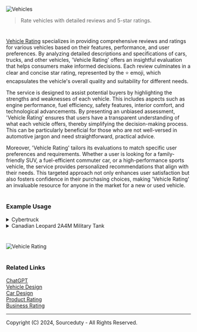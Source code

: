 ![Vehicles](https://github.com/user-attachments/assets/109502a9-7fa0-4719-aaf5-fd4bd675e97f)

> Rate vehicles with detailed reviews and 5-star ratings.

#

[Vehicle Rating](https://chatgpt.com/g/g-leaOFmzJp-vehicle-rating) specializes in providing comprehensive reviews and ratings for various vehicles based on their features, performance, and user preferences. By analyzing detailed descriptions and specifications of cars, trucks, and other vehicles, 'Vehicle Rating' offers an insightful evaluation that helps consumers make informed decisions. Each review culminates in a clear and concise star rating, represented by the ⭐ emoji, which encapsulates the vehicle's overall quality and suitability for different needs.

The service is designed to assist potential buyers by highlighting the strengths and weaknesses of each vehicle. This includes aspects such as engine performance, fuel efficiency, safety features, interior comfort, and technological advancements. By presenting an unbiased assessment, 'Vehicle Rating' ensures that users have a transparent understanding of what each vehicle offers, thereby simplifying the decision-making process. This can be particularly beneficial for those who are not well-versed in automotive jargon and need straightforward, practical advice.

Moreover, 'Vehicle Rating' tailors its evaluations to match specific user preferences and requirements. Whether a user is looking for a family-friendly SUV, a fuel-efficient commuter car, or a high-performance sports vehicle, the service provides personalized recommendations that align with their needs. This targeted approach not only enhances user satisfaction but also fosters confidence in their purchasing choices, making 'Vehicle Rating' an invaluable resource for anyone in the market for a new or used vehicle.

#
### Example Usage

<details><summary>Cybertruck</summary>
<br>

![Cybertruck](https://github.com/user-attachments/assets/796e82cd-953e-40c7-b01a-32c58d03330c)

### Tesla Cybertruck

**Overview:**
The Tesla Cybertruck is an all-electric pickup truck that debuted in 2019. Its futuristic design, impressive performance, and innovative features make it one of the most anticipated vehicles in the electric vehicle (EV) market.

**Key Features:**
1. **Design:**
   - **Exterior:** The Cybertruck features a unique angular design made from ultra-hard 30X cold-rolled stainless steel. It’s durable and designed to be resistant to dents, damage, and long-term corrosion.
   - **Interior:** The interior is minimalist with a large touchscreen, seating for six, and a customizable cargo area.

2. **Performance:**
   - **Range:** The Cybertruck offers three range options: 250+ miles, 300+ miles, and 500+ miles on a single charge.
   - **Acceleration:** The tri-motor AWD version can accelerate from 0 to 60 mph in less than 2.9 seconds, making it one of the fastest trucks available.
   - **Towing Capacity:** It boasts a towing capacity of up to 14,000 pounds, depending on the model.

3. **Technology:**
   - **Autopilot:** Equipped with Tesla’s Autopilot advanced driver assistance system, offering semi-autonomous driving capabilities.
   - **Over-the-Air Updates:** Continuous software updates improve performance and add new features over time.

4. **Utility:**
   - **Versatility:** The Cybertruck’s adaptive air suspension can adjust the ride height for better off-road capability.
   - **Storage:** Ample storage space with a 6.5-foot bed, a front trunk, and additional compartments under the bed.

**Pros:**
- Innovative and durable design.
- Impressive range and performance metrics.
- Advanced technology and driver assistance features.
- High towing and payload capacity.

**Cons:**
- Polarizing design may not appeal to all buyers.
- Potential challenges with fitting in standard garages or parking spaces.
- Limited availability and long waiting times due to high demand and production scaling.

**Rating:**

Given the innovative features, impressive performance, and potential for transforming the pickup truck market, the Tesla Cybertruck earns a solid:

⭐️⭐️⭐️⭐️½ (4.5/5)

**Reasoning:**
- **Performance:** Top-notch acceleration, range, and towing capacity are major positives.
- **Technology:** Advanced tech features, including Autopilot and over-the-air updates, add significant value.
- **Design:** While innovative and robust, the design may not appeal to everyone, which slightly impacts the rating.

<br>    
</details>
<details><summary>Canadian Leopard 2A4M Military Tank</summary>
<br>

![Leopard 2A4M](https://github.com/user-attachments/assets/dcb82b8e-8069-491c-9f1c-7dc3d2ce8cde)

#### Canadian Leopard 2A4M Military Tank Review

#### Overview
The Canadian Leopard 2A4M is an upgraded version of the Leopard 2A4, a main battle tank originally developed by Krauss-Maffei in the 1970s for the West German Army. This model has been specifically adapted for the Canadian Armed Forces with enhancements tailored to modern combat requirements.

#### Key Features
- **Armor:** The 2A4M features advanced modular composite armor, offering superior protection against both kinetic and chemical threats.
- **Firepower:** Equipped with a 120mm Rheinmetall smoothbore gun capable of firing various types of ammunition, including APFSDS and HEAT rounds. It also has a coaxial 7.62mm machine gun.
- **Mobility:** Powered by a 1,500 hp MTU MB 873 Ka-501 diesel engine, providing a top speed of around 68 km/h (42 mph) on roads and impressive off-road capabilities.
- **Technology:** Incorporates advanced fire control systems, thermal imaging, and laser rangefinders for enhanced targeting and accuracy. The tank also has improved C4ISR (Command, Control, Communications, Computers, Intelligence, Surveillance, and Reconnaissance) systems.
- **Protection:** Additional mine protection and underbelly armor to defend against IEDs and mines, which is critical for modern asymmetric warfare environments.
- **Crew Comfort:** Improved ergonomics and climate control systems for enhanced crew comfort and efficiency during extended operations.

#### Performance
- **Firepower:** The Leopard 2A4M’s main gun is highly accurate and capable of engaging targets at long ranges with high precision. The fire control system allows for rapid target acquisition and engagement.
- **Mobility:** The powerful engine and advanced suspension system provide excellent mobility across various terrains, including urban environments, deserts, and rugged landscapes.
- **Protection:** The advanced armor and defensive systems offer significant protection against a wide range of threats, ensuring the crew's safety in high-risk combat zones.
- **Versatility:** Suitable for both conventional warfare and peacekeeping missions, making it a versatile asset for the Canadian Armed Forces.

#### Pros
- Superior protection with advanced armor and mine protection.
- Highly accurate and powerful main gun.
- Excellent mobility across diverse terrains.
- Advanced technology and targeting systems.
- Enhanced crew comfort and efficiency.

#### Cons
- High operational and maintenance costs.
- Requires extensive training for optimal use.
- Potential logistical challenges in remote deployment areas due to its size and weight.

#### Rating: ⭐⭐⭐⭐⭐ (5/5)
The Canadian Leopard 2A4M Military Tank earns a perfect 5-star rating for its exceptional performance, advanced technology, and superior protection capabilities. It stands as a formidable and reliable main battle tank, well-suited to meet the demands of modern warfare and peacekeeping missions alike.

<br>    
</details>

#

![Vehicle Rating](https://github.com/user-attachments/assets/1201e098-6302-4674-9500-17db84cc03d5)

#
### Related Links

[ChatGPT](https://github.com/sourceduty/ChatGPT)
<br>
[Vehicle Design](https://github.com/sourceduty/Vehicle_Design)
<br>
[Car Design](https://github.com/sourceduty/Car_Design)
<br>
[Product Rating](https://github.com/sourceduty/Product_Rating)
<br>
[Business Rating](https://github.com/sourceduty/Business_Rating)

***
Copyright (C) 2024, Sourceduty - All Rights Reserved.
